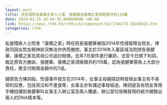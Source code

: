 ```yaml
---
layout: post
title: 涉性侵院友案事主家人入稟　張健華及康橋之家須賠償共約119萬
date: 2024-03-25 18:44:30.000000000 +08:00
link: https://news.rthk.hk/rthk/ch/component/k2/1746174-20240325.htm
categories: rthk
---
```


私營殘疾人士院舍「康橋之家」時任院長張健華被指2014年性侵智障女院友，律政司因女院友精神狀況無法作供而撤控。事主於2018年入稟區域法院控告張健華、康橋之家及其母公司追討賠償。去年7月案件進行審訊，法官今日頒下判詞，裁定原告方勝訴，張健華、康橋之家須賠償共約119萬，認為張健華需負上大部分責任，應支付賠償金額中的7成。

據原告方陳詞指，性侵事件發生在2014年，女事主母親探訪時發現女事主有不尋常的反應，包括哭泣和不進食等，女事主亦有講述事發經過。陳詞提及有院友曾用手機拍攝到張健華叫女事主入辦公室及兩人獨處，辦公室垃圾桶發現的紙巾被驗出兩人的DNA樣本等。
